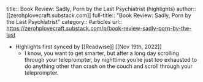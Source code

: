 title:: Book Review: Sadly, Porn by the Last Psychiatrist (highlights)
author:: [[zerohplovecraft.substack.com]]
full-title:: "Book Review: Sadly, Porn by the Last Psychiatrist"
category:: #articles
url:: https://zerohplovecraft.substack.com/p/book-review-sadly-porn-by-the-last

- Highlights first synced by [[Readwise]] [[Nov 19th, 2022]]
	- I know, you want to get smarter, but after a long day scrolling through your teleprompter, by nighttime you’re just too exhausted to do anything other than crash on the couch and scroll through your teleprompter.